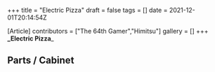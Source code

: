 +++
title = "Electric Pizza"
draft = false
tags = []
date = 2021-12-01T20:14:54Z

[Article]
contributors = ["The 64th Gamer","Himitsu"]
gallery = []
+++
**_Electric Pizza**_ 

## Parts / Cabinet ##